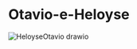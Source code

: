 # Otavio-e-Heloyse
![HeloyseOtavio drawio](https://github.com/user-attachments/assets/b8e7ef7d-9c68-4fed-b27d-055d8bc4b463)
